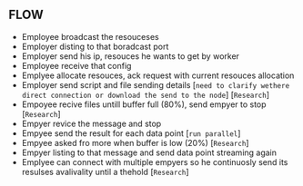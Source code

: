 ## FLOW

-   Employee broadcast the resouceses
-   Employer disting to that boradcast port
-   Employer send his ip, resouces he wants to get by worker
-   Employee receive that config
-   Emplyee allocate resouces, ack request with current resouces allocation
-   Employer send script and file sending details [`need to clarify wethere direct connection or download the send to the node`] [`Research`]
-   Empoyee recive files untill buffer full (80%), send empyer to stop [`Research`]
-   Empyer revice the message and stop
-   Empyee send the result for each data point [`run parallel`]
-   Empyee asked fro more when buffer is low (20%) [`Research`]
-   Empyer listing to that message and send data point streaming again
-   Emplyee can connect with multiple empyers so he continuosly send its resulses avalivality until a thehold [`Research`]
